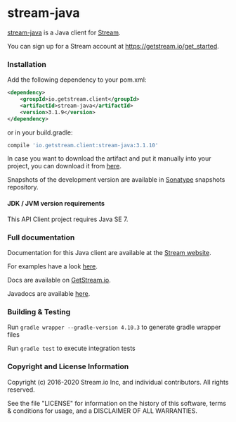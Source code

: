 # stream-java

[stream-java](https://github.com/GetStream/stream-java) is a Java client for [Stream](https://getstream.io/).

You can sign up for a Stream account at https://getstream.io/get_started.

### Installation

Add the following dependency to your pom.xml:

```xml
<dependency>
    <groupId>io.getstream.client</groupId>
    <artifactId>stream-java</artifactId>
    <version>3.1.9</version>
</dependency>
```

or in your build.gradle:

```gradle
compile 'io.getstream.client:stream-java:3.1.10'
```

In case you want to download the artifact and put it manually into your project,
you can download it from [here](https://github.com/GetStream/stream-java/releases).

Snapshots of the development version are available in [Sonatype](https://oss.sonatype.org/content/repositories/snapshots/io/getstream/client/) snapshots repository.

#### JDK / JVM version requirements

This API Client project requires Java SE 7.

### Full documentation

Documentation for this Java client are available at the [Stream website](https://getstream.io/docs/?language=java).

For examples have a look [here](https://github.com/GetStream/stream-java/tree/master/example/Example.java).

Docs are available on [GetStream.io](http://getstream.io/docs/).

Javadocs are available [here](https://getstream.github.io/stream-java/).

### Building & Testing

Run `gradle wrapper --gradle-version 4.10.3` to generate gradle wrapper files

Run `gradle test` to execute integration tests

### Copyright and License Information

Copyright (c) 2016-2020 Stream.io Inc, and individual contributors. All rights reserved.

See the file "LICENSE" for information on the history of this software, terms & conditions for usage, and a DISCLAIMER OF ALL WARRANTIES.
